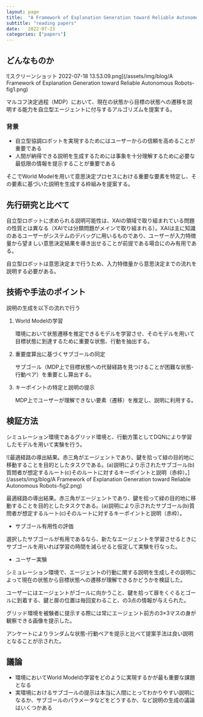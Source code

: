 ```yaml
---
layout: page
title:  "A Framework of Explanation Generation toward Reliable Autonomous Robots"
subtitle: "reading papers"
date:   2022-07-23
categories: ["papers"]
---
```


## どんなものか

![スクリーンショット 2022-07-18 13.53.09.png](/assets/img/blog/A Framework of Explanation Generation toward Reliable Autonomous Robots-fig1.png)

マルコフ決定過程（MDP）において、現在の状態から目標の状態への遷移を説明する能力を自立型エージェントに付与するアルゴリズムを提案する。

### 背景

- 自立型協調ロボットを実現するためにはユーザーからの信頼を高めることが重要である
- 人間が納得できる説明を生成するためには事象を十分理解するために必要な最低限の情報を提示することが重要である

そこでWorld Modelを用いて意思決定プロセスにおける重要な要素を特定し、その要素に基づいた説明を生成する枠組みを提案する。

## 先行研究と比べて

自立型ロボットに求められる説明可能性は、XAIの領域で取り組まれている問題の性質とは異なる（XAIでは分類問題がメインで取り組まれる）。XAIは主に知識のあるユーザーがシステムのデバッグに用いるものであり、ユーザーが入力特徴量から望ましい意思決定結果を導き出せることが前提である場合にのみ有用である。

自立型ロボットは意思決定まで行うため、入力特徴量から意思決定までの流れを説明する必要がある。

## 技術や手法のポイント

説明の生成を以下の流れで行う

1. World Modelの学習
    
    環境において状態遷移を推定できるモデルを学習させ、そのモデルを用いて目標状態に到達するために重要な状態、行動を抽出する。
    
2. 重要度算出に基づくサブゴールの同定
    
    サブゴール（MDP上で目標状態への代替経路を見つけることが困難な状態-行動ペア）を重要とし算出する。
    
3. キーポイントの特定と説明の提示
    
    MDP上でユーザーが理解できない要素（遷移）を推定し、説明に利用する。
    

## 検証方法

シミュレーション環境であるグリッド環境と、行動方策としてDQNにより学習したモデルを用いて実験を行う。

![最適経路の導出結果。赤三角がエージェントであり、鍵を拾って緑の目的地に移動することを目的としたタスクである。(a)説明により示されたサブゴール(b)質問者が想定するルート(c)そのルートに対するキーポイントと説明（赤枠）。](/assets/img/blog/A Framework of Explanation Generation toward Reliable Autonomous Robots-fig2.png)

最適経路の導出結果。赤三角がエージェントであり、鍵を拾って緑の目的地に移動することを目的としたタスクである。(a)説明により示されたサブゴール(b)質問者が想定するルート(c)そのルートに対するキーポイントと説明（赤枠）。

- サブゴール有用性の評価

選択したサブゴールが有用であるなら、新たなエージェントを学習させるときにサブゴールを用いれば学習の時間を減らせると仮定して実験を行なった。

- ユーザー実験

シミュレーション環境で、エージェントの行動に関する説明を生成しその説明によって現在の状態から目標状態への遷移が理解できるかどうかを検証した。

ユーザーにはエージェントがゴールに向かうこと、鍵を拾って扉をくぐるとゴールに到着する、鍵と扉の位置は毎回変わること、の3点の情報が与えられた。

グリッド環境を被験者に提示する際には常にエージェント前方の3×3マスの身が観察できる画像を提示した。

アンケートによりランダムな状態-行動ペアを提示と比べて提案手法は良い説明となることが示された。

## 議論

- 環境においてWorld Modelの学習をどのように実現するかが最も重要な課題となる
- 実環境におけるサブゴールの提示は本当に人間にとってわかりやすい説明になるか、サブゴールのパラメータなどをどうするか、など説明の生成の議論はいくつかある